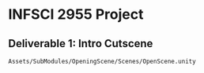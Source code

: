 # INFSCI 2955 Project

## Deliverable 1: Intro Cutscene

`Assets/SubModules/OpeningScene/Scenes/OpenScene.unity`

